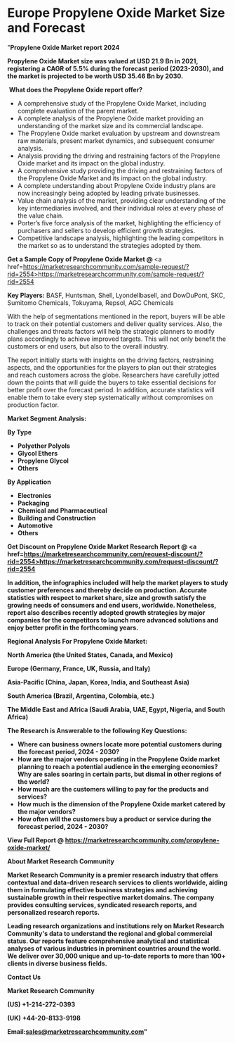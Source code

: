 # Europe Propylene Oxide Market Size and Forecast
"<strong>Propylene Oxide Market report 2024</strong>

<strong>Propylene Oxide Market size was valued at USD 21.9 Bn in 2021, registering a CAGR of 5.5% during the forecast period (2023-2030), and the market is projected to be worth USD 35.46 Bn by 2030.</strong>

 <strong><b>What does the Propylene Oxide report offer?</b></strong>
<ul>
  <li>A comprehensive study of the Propylene Oxide Market, including complete evaluation of the parent market.</li>
  <li>A complete analysis of the Propylene Oxide market providing an understanding of the market size and its commercial landscape.</li>
  <li>The Propylene Oxide market evaluation by upstream and downstream raw materials, present market dynamics, and subsequent consumer analysis.</li>
  <li>Analysis providing the driving and restraining factors of the Propylene Oxide market and its impact on the global industry.</li>
  <li>A comprehensive study providing the driving and restraining factors of the Propylene Oxide Market and its impact on the global industry.</li>
  <li>A complete understanding about Propylene Oxide industry plans are now increasingly being adopted by leading private businesses.</li>
  <li>Value chain analysis of the market, providing clear understanding of the key intermediaries involved, and their individual roles at every phase of the value chain.</li>
  <li>Porter’s five force analysis of the market, highlighting the efficiency of purchasers and sellers to develop efficient growth strategies.</li>
  <li>Competitive landscape analysis, highlighting the leading competitors in the market so as to understand the strategies adopted by them.</li>
</ul>

<strong>Get a Sample Copy of Propylene Oxide Market @ </strong><a href=https://marketresearchcommunity.com/sample-request/?rid=2554><u>https://marketresearchcommunity.com/sample-request/?rid=2554</u></a>

<strong>Key Players:</strong> 
BASF, Huntsman, Shell, Lyondellbasell, and DowDuPont, SKC, Sumitomo Chemicals, Tokuyama, Repsol, AGC Chemicals

With the help of segmentations mentioned in the report, buyers will be able to track on their potential customers and deliver quality services. Also, the challenges and threats factors will help the strategic planners to modify plans accordingly to achieve improved targets. This will not only benefit the customers or end users, but also to the overall industry.

The report initially starts with insights on the driving factors, restraining aspects, and the opportunities for the players to plan out their strategies and reach customers across the globe. Researchers have carefully jotted down the points that will guide the buyers to take essential decisions for better profit over the forecast period. In addition, accurate statistics will enable them to take every step systematically without compromises on production factor.

<strong>Market Segment Analysis:</strong>


<strong><strong>By Type</strong></h4>
<ul>
 	<li>Polyether Polyols</li>
 	<li>Glycol Ethers</li>
 	<li>Propylene Glycol</li>
 	<li>Others</li>
</ul>
<strong><strong>By Application</strong></h4>
<ul>
 	<li>Electronics</li>
 	<li>Packaging</li>
 	<li>Chemical and Pharmaceutical</li>
 	<li>Building and Construction</li>
 	<li>Automotive</li>
 	<li>Others</li>
</ul>

<strong>Get Discount on Propylene Oxide Market Research Report @ </b></strong><a href=https://marketresearchcommunity.com/request-discount/?rid=2554><u>https://marketresearchcommunity.com/request-discount/?rid=2554</u></a>

In addition, the infographics included will help the market players to study customer preferences and thereby decide on production. Accurate statistics with respect to market share, size and growth satisfy the growing needs of consumers and end users, worldwide. Nonetheless, report also describes recently adopted growth strategies by major companies for the competitors to launch more advanced solutions and enjoy better profit in the forthcoming years.

<strong>Regional Analysis For Propylene Oxide Market:</strong>

<strong>North America</strong> (the United States, Canada, and Mexico)

<strong>Europe</strong> (Germany, France, UK, Russia, and Italy)

<strong>Asia-Pacific</strong> (China, Japan, Korea, India, and Southeast Asia)

<strong>South America</strong> (Brazil, Argentina, Colombia, etc.)

<strong>The Middle East and Africa</strong> (Saudi Arabia, UAE, Egypt, Nigeria, and South Africa)

<strong>The Research is Answerable to the following Key Questions:</strong>
<ul>
 	<li>Where can business owners locate more potential customers during the forecast period, 2024 - 2030?</li>
 	<li>How are the major vendors operating in the Propylene Oxide market planning to reach a potential audience in the emerging economies? Why are sales soaring in certain parts, but dismal in other regions of the world?</li>
 	<li>How much are the customers willing to pay for the products and services?</li>
 	<li>How much is the dimension of the Propylene Oxide market catered by the major vendors?</li>
 	<li>How often will the customers buy a product or service during the forecast period, 2024 - 2030?</li>
</ul>

<strong>View Full Report @</strong> <a href=https://marketresearchcommunity.com/propylene-oxide-market/>https://marketresearchcommunity.com/propylene-oxide-market/</a>

<strong>About Market Research Community</strong>

Market Research Community is a premier research industry that offers contextual and data-driven research services to clients worldwide, aiding them in formulating effective business strategies and achieving sustainable growth in their respective market domains. The company provides consulting services, syndicated research reports, and personalized research reports.

Leading research organizations and institutions rely on Market Research Community's data to understand the regional and global commercial status. Our reports feature comprehensive analytical and statistical analyses of various industries in prominent countries around the world. We deliver over 30,000 unique and up-to-date reports to more than 100+ clients in diverse business fields.

<strong>Contact Us</strong>

<strong>Market Research Community</strong>

(US) +1-214-272-0393

(UK) +44-20-8133-9198

<strong>Email:</strong>sales@marketresearchcommunity.com"
